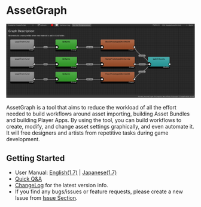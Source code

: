 # AssetGraph

![](/Documentation~/images/top.png)

AssetGraph is a tool that aims to reduce the workload of all the effort needed to build workflows around asset importing, building Asset Bundles and building Player Apps.  By using the tool, you can build workflows to create, modify, and change asset settings graphically, and even automate it.  It will free designers and artists from repetitive tasks during game development.

## Getting Started
- User Manual: [English(1.7)](https://docs.google.com/document/d/1lFZn4aK4VmMhjleagsgsagsHOp4IhB3n-dVRWFr02fg/) |  [Japanese(1.7)](https://docs.google.com/document/d/14SpnUgCM-RXzlsN_Rc_9ECBHrc4Im5NUa0tph6TKXak/)
- [Quick Q&A](https://github.com/Unity-Technologies/AssetGraph/wiki/Q&A)
- [ChangeLog](https://github.com/Unity-Technologies/AssetGraph/blob/1.7/release/CHANGELOG.md) for the latest version info.
- If you find any bugs/issues or feature requests, please create a new Issue from [Issue Section](https://github.com/Unity-Technologies/AssetGraph/issues).
